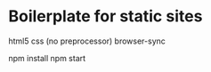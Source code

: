 # Boilerplate for static sites

  html5
  css (no preprocessor)
  browser-sync
  
npm install
npm start
